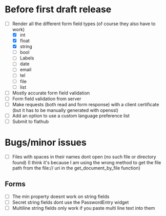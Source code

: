 # Before first draft release
- [ ] Render all the different form field types (of course they also have to work)
    - [X] int
    - [X] float
    - [X] string
    - [ ] bool
    - [ ] Labels
    - [ ] date
    - [ ] email
    - [ ] tel
    - [ ] file
    - [ ] list
- [ ] Mostly accurate form field validation
- [ ] Form field validation from server
- [ ] Make requests (both read and form response) with a client certificate (but it has to be manually generated with openssl)
- [ ] Add an option to use a custom language preference list
- [ ] Submit to flathub

# Bugs/minor issues
- [ ] Files with spaces in their names dont open (no such file or directory found) (I think it's because I am using the wrong method to get the file path from the file:// uri in the get_document_by_file function)
## Forms
- [ ] The min property doesnt work on string fields
- [ ] Secret string fields dont use the PasswordEntry widget
- [ ] Multiline string fields only work if you paste multi line text into them
